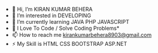 - 👋 Hi, I’m KIRAN KUMAR BEHERA 
- 👀 I’m interested in DEVELOPING 
- 🌱 I’m currently learning JAVA PHP JAVASCRIPT 
- 💞️ I Love To Code / Solve Coding Problems* 
- 📫 How to reach me kirankumarbehera8903@gmail.com
- ⚡ My Skill is HTML CSS BOOTSTRAP ASP.NET

<!---
kirankumarbehera8903/kirankumarbehera8903 is a ✨ special ✨ repository because its `README.md` (this file) appears on your GitHub profile.
You can click the Preview link to take a look at your changes.
--->
